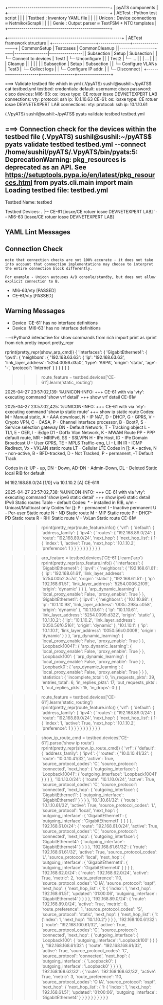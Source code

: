 <!-- markdownlint-disable MD041-->
<!-- markdownlint-disable MD058-->
<!-- markdownlint-disable MD009-->
<!-- markdownlint-disable MD034-->
<!-- markdownlint-disable MD032-->
<!-- markdownlint-disable MD022-->
<!-- markdownlint-disable MD007-->
<!-- markdownlint-disable MD055-->
<!-- markdownlint-disable MD056-->
<!-- markdownlint-disable MD012-->


+----------------------------------------------------+
|                 pyATS components                   |
+----------------------------------------------------+
| AETest  : Python test script                        |
|                                                    |
| Testbed : Inventory YAML file                       |
|                                                    |
| Unicon  : Device connections ≈ Netmiko/Scrapli      |
|                                                    |
| Genie   : Output parser ≈ TextFSM + NTC templates   |
+----------------------------------------------------+

+----------------------------------------------------------+
|                AETest framework structure                |
+----------------------+----------------+------------------+
|     CommonSetup       |    Testcases    |   CommonCleanup  |
|-----------------------|-----------------|-----------------|
| Subsection            | Setup           | Subsection      |
| └─ Connect to devices | Test1           | └─ Unconfigure  |
|                       | Test2           | └─ ...          |
|                       | ...             |                 |
|                       | Cleanup         |                 |
|                       |                 |                 |
| Subsection            | Setup           | Subsection      |
| └─ Configure VLANs    | Test3           | └─ Collect logs |
| └─ Configure IP addr. |                 | └─ Disconnect   |
+-----------------------+-----------------+-----------------+

===> Validate testbed file which in yml
(.VpyATS) sushil@sushil:~/pyATS$ cat testbed.yml 
testbed:
  credentials:
    default:
      username: cisco
      password: cisco
devices:
  MI6-63:
    os: iosxe
    type: CE rotuer iosxe DEVNETEXPERT LAB
    connections:
      vty:
        protocol: ssh
        ip: 10.1.10.63
  CE-61:
    os: iosxe
    type: CE rotuer iosxe DEVNETEXPERT LAB
    connections:
      vty:
        protocol: ssh
        ip: 10.1.10.61

(.VpyATS) sushil@sushil:~/pyATS$ pyats validate testbed testbed.yml

===> Connection check for the devices within the testbed file
(.VpyATS) sushil@sushil:~/pyATS$ pyats validate testbed testbed.yml --connect
/home/sushil/pyATS/.VpyATS/bin/pyats:5: DeprecationWarning: pkg_resources is deprecated as an API. See https://setuptools.pypa.io/en/latest/pkg_resources.html
  from pyats.cli.__main__ import main
Loading testbed file: testbed.yml
--------------------------------------------------------------------------------

Testbed Name:
    testbed

Testbed Devices:
.
|-- CE-61 [iosxe/CE rotuer iosxe DEVNETEXPERT LAB]
`-- MI6-63 [iosxe/CE rotuer iosxe DEVNETEXPERT LAB]

YAML Lint Messages
------------------

Connection Check
----------------

    note that connection checks are not 100% accurate - it does not take
    into account that connection implementations may choose to interpret
    the entire connection block differently.

    For example - Unicon autouses A/B console/standby, but does not allow
    explicit connection to B.

 - MI6-63/vty               [PASSED]                                          
 - CE-61/vty                [PASSED]                                          

Warning Messages
----------------
 - Device 'CE-61' has no interface definitions
 - Device 'MI6-63' has no interface definitions

===>Python3 interactive for show commands
from rich import print as rprint
from rich.pretty import pretty_repr

rprint(pretty_repr(show_arp_cmd))
{
    'interfaces': {
        'GigabitEthernet4': {
            'ipv4': {
                'neighbors': {
                    '192.168.63.63': {
                        'ip': '192.168.63.63',
                        'link_layer_address': '5254.0056.d3a0',
                        'type': 'ARPA',
                        'origin': 'static',
                        'age': '-',
                        'protocol': 'Internet'
                    }
                }
            }
        }
    }
}

>>> route_feature = testbed.devices['CE-61'].learn('static_routing')

2025-04-27 23:57:02,139: %UNICON-INFO: +++ CE-61 with via 'vty': executing command 'show vrf detail' +++
show vrf detail
CE-61#

2025-04-27 23:57:02,425: %UNICON-INFO: +++ CE-61 with via 'vty': executing command 'show ip static route' +++
show ip static route
Codes: M - Manual static, A - AAA download, N - IP NAT, D - DHCP,
       G - GPRS, V - Crypto VPN, C - CASA, P - Channel interface processor,
       B - BootP, S - Service selection gateway
       DN - Default Network, T - Tracking object
       L - TL1, E - OER, I - iEdge
       D1 - Dot1x Vlan Network, K - MWAM Route
       PP - PPP default route, MR - MRIPv6, SS - SSLVPN
       H - IPe Host, ID - IPe Domain Broadcast
       U - User GPRS, TE - MPLS Traffic-eng, LI - LIIN
       IR - ICMP Redirect, Vx - VXLAN static route
       LT - Cellular LTE
Codes in []: A - active, N - non-active, B - BFD-tracked, D - Not Tracked, P - permanent, -T Default Track


Codes in (): UP - up, DN - Down, AD-DN - Admin-Down, DL - Deleted
Static local RIB for default 

M  192.168.89.0/24 [1/0] via 10.1.10.2 [A]
CE-61#

2025-04-27 23:57:02,738: %UNICON-INFO: +++ CE-61 with via 'vty': executing command 'show ipv6 static detail' +++
show ipv6 static detail
IPv6 Static routes Table - default
Codes: * - installed in RIB, u/m - Unicast/Multicast only
Codes for []: P - permanent I - Inactive permanent
       U - Per-user Static route
       N - ND Static route
       M - MIP Static route
       P - DHCP-PD Static route
       R - RHI Static route
       V - VxLan Static route
CE-61#
>>> rprint(pretty_repr(route_feature.info))
{
    'vrf': {
        'default': {
            'address_family': {
                'ipv4': {
                    'routes': {
                        '192.168.89.0/24': {
                            'route': '192.168.89.0/24',
                            'next_hop': {
                                'next_hop_list': {
                                    1: {
                                        'index': 1,
                                        'active': True,
                                        'next_hop': '10.1.10.2',
                                        'preference': 1
                                    }
                                }
                            }
                        }
                    }
                }
            }
        }
    }
}

>>> arp_feature = testbed.devices['CE-61'].learn('arp')
>>> rprint(pretty_repr(arp_feature.info))
{
    'interfaces': {
        'GigabitEthernet4': {
            'ipv4': {
                'neighbors': {
                    '192.168.61.61': {
                        'ip': '192.168.61.61',
                        'link_layer_address': '5254.00b2.3c7d',
                        'origin': 'static'
                    },
                    '192.168.61.51': {
                        'ip': '192.168.61.51',
                        'link_layer_address': '5254.0006.2f09',
                        'origin': 'dynamic'
                    }
                }
            },
            'arp_dynamic_learning': {
                'local_proxy_enable': False,
                'proxy_enable': True
            }
        },
        'GigabitEthernet1': {
            'ipv4': {
                'neighbors': {
                    '10.1.10.98': {
                        'ip': '10.1.10.98',
                        'link_layer_address': '000c.298a.c058',
                        'origin': 'dynamic'
                    },
                    '10.1.10.61': {
                        'ip': '10.1.10.61',
                        'link_layer_address': '5254.0099.d322',
                        'origin': 'static'
                    },
                    '10.1.10.2': {
                        'ip': '10.1.10.2',
                        'link_layer_address': '0050.56f6.5161',
                        'origin': 'dynamic'
                    },
                    '10.1.10.1': {
                        'ip': '10.1.10.1',
                        'link_layer_address': '0050.56c0.0008',
                        'origin': 'dynamic'
                    }
                }
            },
            'arp_dynamic_learning': {
                'local_proxy_enable': False,
                'proxy_enable': True
            }
        },
        'Loopback10041': {
            'arp_dynamic_learning': {
                'local_proxy_enable': False,
                'proxy_enable': True
            }
        },
        'Loopback100': {
            'arp_dynamic_learning': {
                'local_proxy_enable': False,
                'proxy_enable': True
            }
        },
        'Loopback0': {
            'arp_dynamic_learning': {
                'local_proxy_enable': False,
                'proxy_enable': True
            }
        }
    },
    'statistics': {
        'incomplete_total': 0,
        'in_requests_pkts': 39,
        'entries_total': 6,
        'in_replies_pkts': 17,
        'out_requests_pkts': 1,
        'out_replies_pkts': 15,
        'in_drops': 0
    }
}

>>> route_feature = testbed.devices['CE-61'].learn('static_routing')
>>> rprint(pretty_repr(route_feature.info))
{
    'vrf': {
        'default': {
            'address_family': {
                'ipv4': {
                    'routes': {
                        '192.168.89.0/24': {
                            'route': '192.168.89.0/24',
                            'next_hop': {
                                'next_hop_list': {
                                    1: {
                                        'index': 1,
                                        'active': True,
                                        'next_hop': '10.1.10.2',
                                        'preference': 1
                                    }
                                }
                            }
                        }
                    }
                }
            }
        }
    }
}

>>> show_ip_route_cmd = testbed.devices['CE-61'].parse('show ip route')
>>> rprint(pretty_repr(show_ip_route_cmd))
{
    'vrf': {
        'default': {
            'address_family': {
                'ipv4': {
                    'routes': {
                        '10.0.10.41/32': {
                            'route': '10.0.10.41/32',
                            'active': True,
                            'source_protocol_codes': 'C',
                            'source_protocol': 'connected',
                            'next_hop': {
                                'outgoing_interface': {
                                    'Loopback10041': {
                                        'outgoing_interface': 'Loopback10041'
                                    }
                                }
                            }
                        },
                        '10.1.10.0/24': {
                            'route': '10.1.10.0/24',
                            'active': True,
                            'source_protocol_codes': 'C',
                            'source_protocol': 'connected',
                            'next_hop': {
                                'outgoing_interface': {
                                    'GigabitEthernet1': {
                                        'outgoing_interface': 'GigabitEthernet1'
                                    }
                                }
                            }
                        },
                        '10.1.10.61/32': {
                            'route': '10.1.10.61/32',
                            'active': True,
                            'source_protocol_codes': 'L',
                            'source_protocol': 'local',
                            'next_hop': {
                                'outgoing_interface': {
                                    'GigabitEthernet1': {
                                        'outgoing_interface': 'GigabitEthernet1'
                                    }
                                }
                            }
                        },
                        '192.168.61.0/24': {
                            'route': '192.168.61.0/24',
                            'active': True,
                            'source_protocol_codes': 'C',
                            'source_protocol': 'connected',
                            'next_hop': {
                                'outgoing_interface': {
                                    'GigabitEthernet4': {
                                        'outgoing_interface': 'GigabitEthernet4'
                                    }
                                }
                            }
                        },
                        '192.168.61.61/32': {
                            'route': '192.168.61.61/32',
                            'active': True,
                            'source_protocol_codes': 'L',
                            'source_protocol': 'local',
                            'next_hop': {
                                'outgoing_interface': {
                                    'GigabitEthernet4': {
                                        'outgoing_interface': 'GigabitEthernet4'
                                    }
                                }
                            }
                        },
                        '192.168.62.0/24': {
                            'route': '192.168.62.0/24',
                            'active': True,
                            'metric': 2,
                            'route_preference': 110,
                            'source_protocol_codes': 'O IA',
                            'source_protocol': 'ospf',
                            'next_hop': {
                                'next_hop_list': {
                                    1: {
                                        'index': 1,
                                        'next_hop': '192.168.61.51',
                                        'updated': '01:00:06',
                                        'outgoing_interface': 'GigabitEthernet4'
                                    }
                                }
                            }
                        },
                        '192.168.89.0/24': {
                            'route': '192.168.89.0/24',
                            'active': True,
                            'metric': 0,
                            'route_preference': 1,
                            'source_protocol_codes': 'S',
                            'source_protocol': 'static',
                            'next_hop': {
                                'next_hop_list': {
                                    1: {'index': 1, 'next_hop': '10.1.10.2'}
                                }
                            }
                        },
                        '192.168.100.61/32': {
                            'route': '192.168.100.61/32',
                            'active': True,
                            'source_protocol_codes': 'C',
                            'source_protocol': 'connected',
                            'next_hop': {
                                'outgoing_interface': {
                                    'Loopback100': {
                                        'outgoing_interface': 'Loopback100'
                                    }
                                }
                            }
                        },
                        '192.168.168.61/32': {
                            'route': '192.168.168.61/32',
                            'active': True,
                            'source_protocol_codes': 'C',
                            'source_protocol': 'connected',
                            'next_hop': {
                                'outgoing_interface': {
                                    'Loopback0': {
                                        'outgoing_interface': 'Loopback0'
                                    }
                                }
                            }
                        },
                        '192.168.168.62/32': {
                            'route': '192.168.168.62/32',
                            'active': True,
                            'metric': 3,
                            'route_preference': 110,
                            'source_protocol_codes': 'O IA',
                            'source_protocol': 'ospf',
                            'next_hop': {
                                'next_hop_list': {
                                    1: {
                                        'index': 1,
                                        'next_hop': '192.168.61.51',
                                        'updated': '01:00:06',
                                        'outgoing_interface': 'GigabitEthernet4'
                                    }
                                }
                            }
                        }
                    }
                }
            }
        }
    }
}
